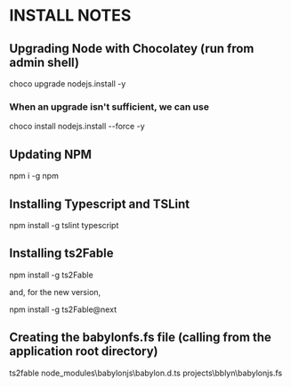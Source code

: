 # INSTALL NOTES

## Upgrading Node with Chocolatey (run from admin shell)

choco upgrade nodejs.install -y

### When an upgrade isn't sufficient, we can use

choco install nodejs.install --force -y

## Updating NPM

npm i -g npm

## Installing Typescript and TSLint

npm install -g tslint typescript

## Installing ts2Fable

npm install -g ts2Fable

and, for the new version,

npm install -g ts2Fable@next

## Creating the babylonfs.fs file (calling from the application root directory)

ts2fable node_modules\babylonjs\babylon.d.ts projects\bblyn\babylonjs.fs










